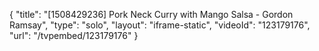 {
    "title": "[1508429236] Pork Neck Curry with Mango Salsa - Gordon Ramsay",
    "type": "solo",
    "layout": "iframe-static",
    "videoId": "123179176",
    "url": "\/tvpembed\/123179176"
}